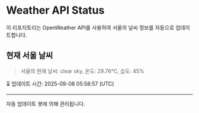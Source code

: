 
# Weather API Status

이 리포지토리는 OpenWeather API를 사용하여 서울의 날씨 정보를 자동으로 업데이트합니다.

## 현재 서울 날씨
> 서울의 현재 날씨: clear sky, 온도: 29.76°C, 습도: 45%

⏳ 업데이트 시간: 2025-09-08 05:58:57 (UTC)

---
자동 업데이트 봇에 의해 관리됩니다.
